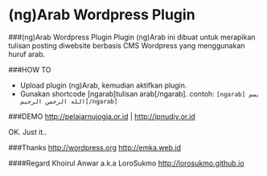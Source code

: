 (ng)Arab Wordpress Plugin
======

###(ng)Arab Wordpress Plugin
Plugin (ng)Arab ini dibuat untuk merapikan tulisan posting diwebsite berbasis CMS Wordpress yang menggunakan huruf arab.


###HOW TO
- Upload plugin (ng)Arab, kemudian aktifkan plugin.
- Gunakan shortcode [ngarab]tulisan arab[/ngarab].
  contoh: ```[ngarab] بسم الله الرحمن الرحيم[/ngarab]```

###DEMO
http://pelajarnujogja.or.id | http://ipnudiy.or.id

OK. Just it..

###Thanks
http://wordpress.org
http://emka.web.id

####Regard
Khoirul Anwar a.k.a LoroSukmo
http://lorosukmo.github.io
